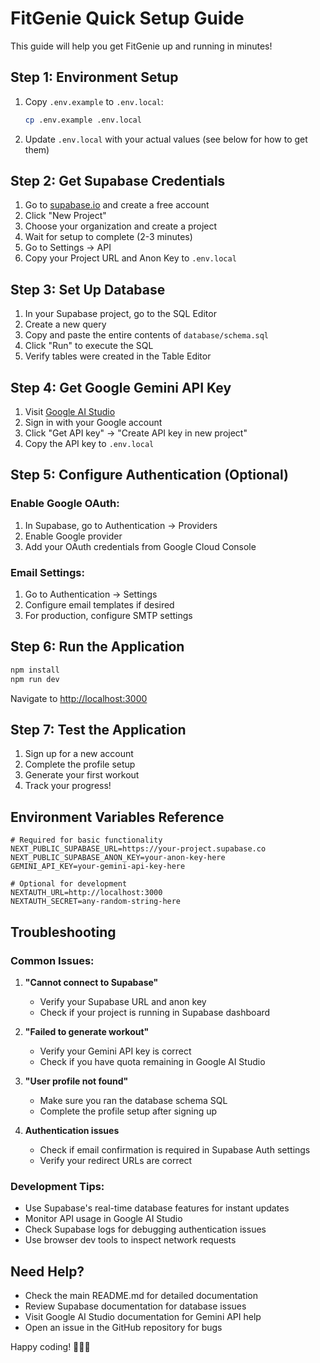 # FitGenie Quick Setup Guide

This guide will help you get FitGenie up and running in minutes!

## Step 1: Environment Setup

1. Copy `.env.example` to `.env.local`:
   ```bash
   cp .env.example .env.local
   ```

2. Update `.env.local` with your actual values (see below for how to get them)

## Step 2: Get Supabase Credentials

1. Go to [supabase.io](https://supabase.io) and create a free account
2. Click "New Project" 
3. Choose your organization and create a project
4. Wait for setup to complete (2-3 minutes)
5. Go to Settings → API
6. Copy your Project URL and Anon Key to `.env.local`

## Step 3: Set Up Database

1. In your Supabase project, go to the SQL Editor
2. Create a new query
3. Copy and paste the entire contents of `database/schema.sql`
4. Click "Run" to execute the SQL
5. Verify tables were created in the Table Editor

## Step 4: Get Google Gemini API Key

1. Visit [Google AI Studio](https://aistudio.google.com/)
2. Sign in with your Google account
3. Click "Get API key" → "Create API key in new project"
4. Copy the API key to `.env.local`

## Step 5: Configure Authentication (Optional)

### Enable Google OAuth:
1. In Supabase, go to Authentication → Providers
2. Enable Google provider
3. Add your OAuth credentials from Google Cloud Console

### Email Settings:
1. Go to Authentication → Settings
2. Configure email templates if desired
3. For production, configure SMTP settings

## Step 6: Run the Application

```bash
npm install
npm run dev
```

Navigate to [http://localhost:3000](http://localhost:3000)

## Step 7: Test the Application

1. Sign up for a new account
2. Complete the profile setup
3. Generate your first workout
4. Track your progress!

## Environment Variables Reference

```env
# Required for basic functionality
NEXT_PUBLIC_SUPABASE_URL=https://your-project.supabase.co
NEXT_PUBLIC_SUPABASE_ANON_KEY=your-anon-key-here
GEMINI_API_KEY=your-gemini-api-key-here

# Optional for development
NEXTAUTH_URL=http://localhost:3000
NEXTAUTH_SECRET=any-random-string-here
```

## Troubleshooting

### Common Issues:

1. **"Cannot connect to Supabase"**
   - Verify your Supabase URL and anon key
   - Check if your project is running in Supabase dashboard

2. **"Failed to generate workout"**
   - Verify your Gemini API key is correct
   - Check if you have quota remaining in Google AI Studio

3. **"User profile not found"**
   - Make sure you ran the database schema SQL
   - Complete the profile setup after signing up

4. **Authentication issues**
   - Check if email confirmation is required in Supabase Auth settings
   - Verify your redirect URLs are correct

### Development Tips:

- Use Supabase's real-time database features for instant updates
- Monitor API usage in Google AI Studio
- Check Supabase logs for debugging authentication issues
- Use browser dev tools to inspect network requests

## Need Help?

- Check the main README.md for detailed documentation
- Review Supabase documentation for database issues
- Visit Google AI Studio documentation for Gemini API help
- Open an issue in the GitHub repository for bugs

Happy coding! 🏋️‍♂️💪
